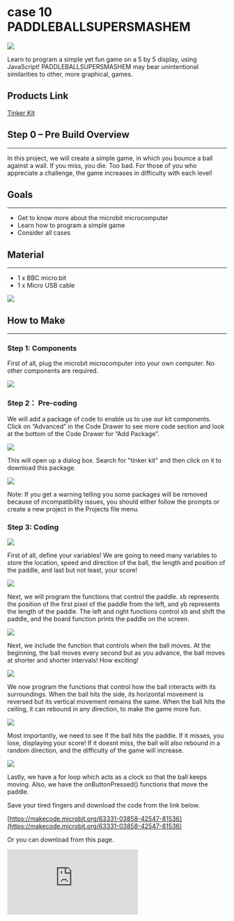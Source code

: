 #  case 10 PADDLEBALLSUPERSMASHEM

![](https://wiki-media-ef.oss-cn-hongkong.aliyuncs.com/i18n/en/docusaurus-plugin-content-docs/current/microbit/getting-started/microbit-tinker-kit/images/ngNx9A3.jpg)

Learn to program a simple yet fun game on a 5 by 5 display, using JavaScript! PADDLEBALLSUPERSMASHEM may bear unintentional similarities to other, more graphical, games.


## Products Link

[Tinker Kit](https://www.elecfreaks.com/micro-bit-tinker-kit.html)

## Step 0 – Pre Build Overview
---

In this project, we will create a simple game, in which you bounce a ball against a wall. If you miss, you die. Too bad. For those of you who appreciate a challenge, the game increases in difficulty with each level!


## Goals
---

- Get to know more about the microbit microcomputer
- Learn how to program a simple game
- Consider all cases


## Material
---

- 1 x BBC micro:bit
- 1 x Micro USB cable

![](https://wiki-media-ef.oss-cn-hongkong.aliyuncs.com/i18n/en/docusaurus-plugin-content-docs/current/microbit/getting-started/microbit-tinker-kit/images/Im2BXNd.jpg)


## How to Make
---

### Step 1: Components

First of all, plug the microbit microcomputer into your own computer. No other components are required.

![](https://wiki-media-ef.oss-cn-hongkong.aliyuncs.com/i18n/en/docusaurus-plugin-content-docs/current/microbit/getting-started/microbit-tinker-kit/images/fqrpqTW.jpg)


### Step 2： Pre-coding

We will add a package of code to enable us to use our kit components. Click on “Advanced” in the Code Drawer to see more code section and look at the bottom of the Code Drawer for “Add Package”.

![](https://wiki-media-ef.oss-cn-hongkong.aliyuncs.com/i18n/en/docusaurus-plugin-content-docs/current/microbit/getting-started/microbit-tinker-kit/images/I2L5019.jpg)

This will open up a dialog box. Search for "tinker kit" and then click on it to download this package.

![](https://wiki-media-ef.oss-cn-hongkong.aliyuncs.com/i18n/en/docusaurus-plugin-content-docs/current/microbit/getting-started/microbit-tinker-kit/images/8a7kDKF.png)

Note: If you get a warning telling you some packages will be removed because of incompatibility issues, you should either follow the prompts or create a new project in the Projects file menu.


### Step 3: Coding

![](https://wiki-media-ef.oss-cn-hongkong.aliyuncs.com/i18n/en/docusaurus-plugin-content-docs/current/microbit/getting-started/microbit-tinker-kit/images/SfkOKmO.png)

First of all, define your variables! We are going to need many variables to store the location, speed and direction of the ball, the length and position of the paddle, and last but not least, your score!

![](https://wiki-media-ef.oss-cn-hongkong.aliyuncs.com/i18n/en/docusaurus-plugin-content-docs/current/microbit/getting-started/microbit-tinker-kit/images/oYBRGY9.png)

Next, we will program the functions that control the paddle. xb represents the position of the first pixel of the paddle from the left, and yb represents the length of the paddle. The left and right functions control xb and shift the paddle, and the board function prints the paddle on the screen.

![](https://wiki-media-ef.oss-cn-hongkong.aliyuncs.com/i18n/en/docusaurus-plugin-content-docs/current/microbit/getting-started/microbit-tinker-kit/images/lQ0drJR.png)

Next, we include the function that controls when the ball moves. At the beginning, the ball moves every second but as you advance, the ball moves at shorter and shorter intervals! How exciting!

![](https://wiki-media-ef.oss-cn-hongkong.aliyuncs.com/i18n/en/docusaurus-plugin-content-docs/current/microbit/getting-started/microbit-tinker-kit/images/c6jUmNb.png)

We now program the functions that control how the ball interacts with its surroundings. When the ball hits the side, its horizontal movement is reversed but its vertical movement remains the same. When the ball hits the ceiling, it can rebound in any direction, to make the game more fun.

![](https://wiki-media-ef.oss-cn-hongkong.aliyuncs.com/i18n/en/docusaurus-plugin-content-docs/current/microbit/getting-started/microbit-tinker-kit/images/MrcNyKJ.png)

Most importantly, we need to see if the ball hits the paddle. If it misses, you lose, displaying your score! If it doesnt miss, the ball will also rebound in a random direction, and the difficulty of the game will increase.

![](https://wiki-media-ef.oss-cn-hongkong.aliyuncs.com/i18n/en/docusaurus-plugin-content-docs/current/microbit/getting-started/microbit-tinker-kit/images/WIXWKV0.png)

Lastly, we have a for loop which acts as a clock so that the ball keeps moving. Also, we have the onButtonPressed() functions that move the paddle.

Save your tired fingers and download the code from the link below.

[https://makecode.microbit.org/63331-03858-42547-81536](https://makecode.microbit.org/63331-03858-42547-81536)

Or you can download from this page.

<div
    style={{
        position: 'relative',
        paddingBottom: '60%',
        overflow: 'hidden',
    }}
>
    <iframe
        src="https://makecode.microbit.org/63331-03858-42547-81536"
        frameborder="0"
        sandbox="allow-popups allow-forms allow-scripts allow-same-origin"
        style={{
            position: 'absolute',
            width: '100%',
            height: '100%',
        }}
    />
</div>


### Step 4: Using It

![](https://wiki-media-ef.oss-cn-hongkong.aliyuncs.com/i18n/en/docusaurus-plugin-content-docs/current/microbit/getting-started/microbit-tinker-kit/images/yARLugY.jpg)

Just connect the microcontroller to your computer, and run the program! Easy!

![](https://wiki-media-ef.oss-cn-hongkong.aliyuncs.com/i18n/en/docusaurus-plugin-content-docs/current/microbit/getting-started/microbit-tinker-kit/images/cV3q2Ar.jpg)

If you score more than 12 points, you will be rewarded with a smiley face! Otherwise, the program may not be very pleased…

### Step 5: Success!

Voila! You have now programmed PADDLEBALLSUPERSMASHEM on a 5 by 5 display. You should be proud of yourself.
